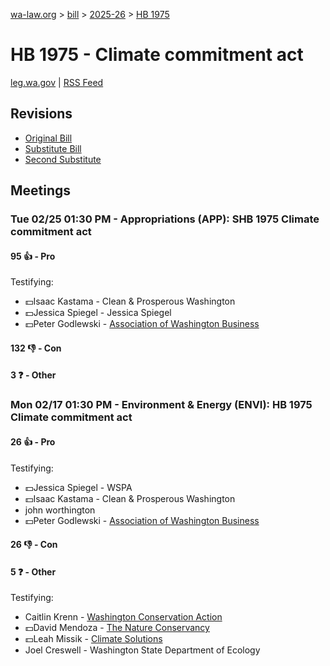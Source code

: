 [wa-law.org](/) > [bill](/bill/) > [2025-26](/bill/2025-26/) > [HB 1975](/bill/2025-26/hb/1975/)

# HB 1975 - Climate commitment act
[leg.wa.gov](https://app.leg.wa.gov/billsummary?BillNumber=1975&Year=2025&Initiative=false) | [RSS Feed](./rss.xml)

## Revisions
* [Original Bill](1/)
* [Substitute Bill](S/)
* [Second Substitute](S2/)

## Meetings
### Tue 02/25 01:30 PM - Appropriations (APP): SHB 1975 Climate commitment act
#### 95 👍 - Pro
Testifying:
* 💵Isaac Kastama - Clean & Prosperous Washington
* 💵Jessica Spiegel - Jessica Spiegel
* 💵Peter Godlewski - [Association of Washington Business](/org/association_of_washington_business/)

#### 132 👎 - Con

#### 3 ❓ - Other

### Mon 02/17 01:30 PM - Environment & Energy (ENVI): HB 1975 Climate commitment act
#### 26 👍 - Pro
Testifying:
* 💵Jessica Spiegel - WSPA
* 💵Isaac Kastama - Clean & Prosperous Washington
* john worthington
* 💵Peter Godlewski - [Association of Washington Business](/org/association_of_washington_business/)

#### 26 👎 - Con

#### 5 ❓ - Other
Testifying:
* Caitlin Krenn - [Washington Conservation Action](/org/washington_conservation_action/)
* 💵David Mendoza - [The Nature Conservancy](/org/the_nature_conservancy/)
* 💵Leah Missik - [Climate Solutions](/org/climate_solutions/)
* Joel Creswell - Washington State Department of Ecology
